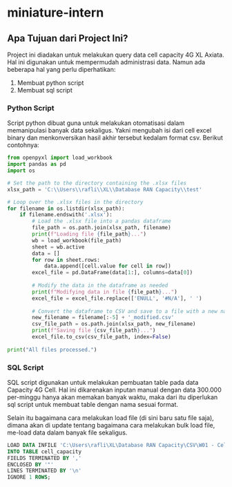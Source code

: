 # miniature-intern

## Apa Tujuan dari Project Ini?

Project ini diadakan untuk melakukan query data cell capacity 4G XL Axiata. Hal ini digunakan untuk mempermudah administrasi data. Namun ada beberapa hal yang perlu diperhatikan:

1. Membuat python script
2. Membuat sql script

### Python Script

Script python dibuat guna untuk melakukan otomatisasi dalam memanipulasi banyak data sekaligus. Yakni mengubah isi dari cell excel binary dan menkonversikan hasil akhir tersebut kedalam format csv. Berikut contohnya:

```python
from openpyxl import load_workbook
import pandas as pd
import os

# Set the path to the directory containing the .xlsx files
xlsx_path = 'C:\\Users\\rafli\\XL\\Database RAN Capacity\\test'

# Loop over the .xlsx files in the directory
for filename in os.listdir(xlsx_path):
    if filename.endswith('.xlsx'):
        # Load the .xlsx file into a pandas dataframe
        file_path = os.path.join(xlsx_path, filename)
        print(f"Loading file {file_path}...")
        wb = load_workbook(file_path)
        sheet = wb.active
        data = []
        for row in sheet.rows:
            data.append([cell.value for cell in row])
        excel_file = pd.DataFrame(data[1:], columns=data[0])
        
        # Modify the data in the dataframe as needed
        print(f"Modifying data in file {file_path}...")
        excel_file = excel_file.replace(['ENULL', '#N/A'], ' ')
        
        # Convert the dataframe to CSV and save to a file with a new name
        new_filename = filename[:-5] + '_modified.csv'
        csv_file_path = os.path.join(xlsx_path, new_filename)
        print(f"Saving file {csv_file_path}...")
        excel_file.to_csv(csv_file_path, index=False)
        
print("All files processed.")
```

### SQL Script

SQL script digunakan untuk melakukan pembuatan table pada data Capacity 4G Cell. Hal ini dikarenakan inputan manual dengan data 300.000 per-minggu hanya akan memakan banyak waktu, maka dari itu diperlukan sql script untuk membuat table dengan nama sesuai format.


Selain itu bagaimana cara melakukan load file (di sini baru satu file saja), dimana akan di update tentang bagaimana cara melakukan bulk load file, me-load data dalam banyak file sekaligus.

```sql
LOAD DATA INFILE 'C:\Users\rafli\XL\Database RAN Capacity\CSV\W01 - Cell 4G NQI Capacity 30000 Data.csv'
INTO TABLE cell_capacity 
FIELDS TERMINATED BY ','
ENCLOSED BY '"'
LINES TERMINATED BY '\n'
IGNORE 1 ROWS;
```